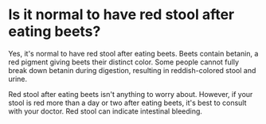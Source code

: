 # Is it normal to have red stool after eating beets?

Yes, it's normal to have red stool after eating beets. Beets contain betanin, a red pigment giving beets their distinct color. Some people cannot fully break down betanin during digestion, resulting in reddish-colored stool and urine.

Red stool after eating beets isn't anything to worry about. However, if your stool is red more than a day or two after eating beets, it's best to consult with your doctor. Red stool can indicate intestinal bleeding.